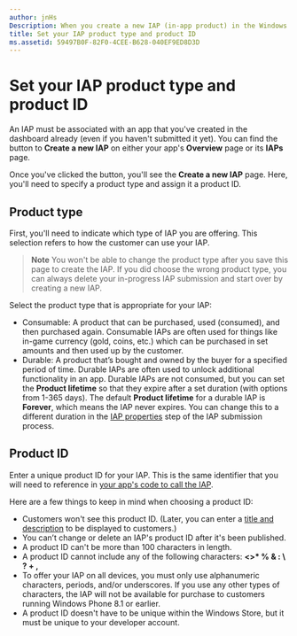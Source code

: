 ```yaml
---
author: jnHs
Description: When you create a new IAP (in-app product) in the Windows Dev Center dashboard, you'll need to specify a product type and assign it a product ID.
title: Set your IAP product type and product ID
ms.assetid: 59497B0F-82F0-4CEE-B628-040EF9ED8D3D
---
```


# Set your IAP product type and product ID

An IAP must be associated with an app that you've created in the dashboard already (even if you haven't submitted it yet). You can find the button to **Create a new IAP** on either your app's **Overview** page or its **IAPs** page.

Once you've clicked the button, you'll see the **Create a new IAP** page. Here, you'll need to specify a product type and assign it a product ID.

## Product type

First, you'll need to indicate which type of IAP you are offering. This selection refers to how the customer can use your IAP.

> **Note** You won't be able to change the product type after you save this page to create the IAP. If you did choose the wrong product type, you can always delete your in-progress IAP submission and start over by creating a new IAP.

Select the product type that is appropriate for your IAP:

- Consumable: A product that can be purchased, used (consumed), and then purchased again. Consumable IAPs are often used for things like in-game currency (gold, coins, etc.) which can be purchased in set amounts and then used up by the customer.
- Durable: A product that’s bought and owned by the buyer for a specified period of time. Durable IAPs are often used to unlock additional functionality in an app. Durable IAPs are not consumed, but you can set the **Product lifetime** so that they expire after a set duration (with options from 1-365 days). The default **Product lifetime** for a durable IAP is **Forever**, which means the IAP never expires. You can change this to a different duration in the [IAP properties](enter-iap-properties.md) step of the IAP submission process.

## Product ID

Enter a unique product ID for your IAP. This is the same identifier that you will need to reference in [your app's code to call the IAP](https://msdn.microsoft.com/library/windows/apps/mt219684).

Here are a few things to keep in mind when choosing a product ID:

-   Customers won't see this product ID. (Later, you can enter a [title and description](create-iap-descriptions.md) to be displayed to customers.)
-   You can’t change or delete an IAP's product ID after it's been published.
-   A product ID can't be more than 100 characters in length.
-   A product ID cannot include any of the following characters: **&lt;&gt;\* % & : \\ ? + ,**
-   To offer your IAP on all devices, you must only use alphanumeric characters, periods, and/or underscores. If you use any other types of characters, the IAP will not be available for purchase to customers running Windows Phone 8.1 or earlier.
-   A product ID doesn't have to be unique within the Windows Store, but it must be unique to your developer account.
 






<!--HONumber=Jun16_HO2-->


